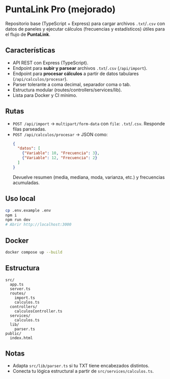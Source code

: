 # PuntaLink Pro (mejorado)

Repositorio base (TypeScript + Express) para cargar archivos `.txt`/`.csv` con datos de paneles y ejecutar cálculos (frecuencias y estadísticos) útiles para el flujo de **PuntaLink**.

## Características
- API REST con Express (TypeScript).
- Endpoint para **subir y parsear** archivos `.txt`/`.csv` (`/api/import`).
- Endpoint para **procesar cálculos** a partir de datos tabulares (`/api/calculos/procesar`).
- Parser tolerante a coma decimal, separador coma o tab.
- Estructura modular (routes/controllers/services/lib).
- Lista para Docker y CI mínimo.

## Rutas
- `POST /api/import` → `multipart/form-data` con `file`: `.txt`/`.csv`. Responde filas parseadas.
- `POST /api/calculos/procesar` → JSON como:
  ```json
  {
    "datos": [
      {"Variable": 10, "Frecuencia": 3},
      {"Variable": 12, "Frecuencia": 2}
    ]
  }
  ```
  Devuelve resumen (media, mediana, moda, varianza, etc.) y frecuencias acumuladas.

## Uso local
```bash
cp .env.example .env
npm i
npm run dev
# Abrir http://localhost:3000
```

## Docker
```bash
docker compose up --build
```

## Estructura
```
src/
  app.ts
  server.ts
  routes/
    import.ts
    calculos.ts
  controllers/
    calculosController.ts
  services/
    calculos.ts
  lib/
    parser.ts
public/
  index.html
```

## Notas
- Adapta `src/lib/parser.ts` si tu TXT tiene encabezados distintos.
- Conecta tu lógica estructural a partir de `src/services/calculos.ts`.
